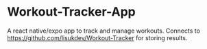 # Workout-Tracker-App

A react native/expo app to track and manage workouts.  Connects to https://github.com/lisukdev/Workout-Tracker for storing results.
